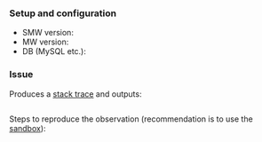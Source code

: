 ### Setup and configuration

- SMW version:
- MW version:
- DB (MySQL etc.):

### Issue

Produces a [stack trace](https://www.semantic-mediawiki.org/wiki/Help:Identifying_bugs) and outputs:

```
```

Steps to reproduce the observation (recommendation is to use the [sandbox](http://sandbox.semantic-mediawiki.org)):
